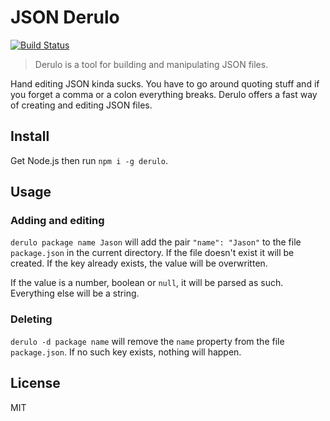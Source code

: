 # JSON Derulo

[![Build Status](https://travis-ci.org/lavelle/derulo.svg?branch=master)](https://travis-ci.org/lavelle/derulo)

> Derulo is a tool for building and manipulating JSON files.

Hand editing JSON kinda sucks. You have to go around quoting stuff and if you forget a comma or a colon everything breaks. Derulo offers a fast way of creating and editing JSON files.

## Install

Get Node.js then run `npm i -g derulo`.

## Usage

### Adding and editing

`derulo package name Jason` will add the pair `"name": "Jason"` to the file `package.json` in the current directory. If the file doesn't exist it will be created. If the key already exists, the value will be overwritten.

If the value is a number, boolean or `null`, it will be parsed as such. Everything else will be a string.

### Deleting

`derulo -d package name` will remove the `name` property from the file `package.json`. If no such key exists, nothing will happen.

## License

MIT
